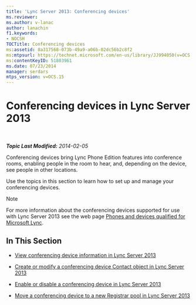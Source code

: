 ```yaml
---
title: 'Lync Server 2013: Conferencing devices'
ms.reviewer:
ms.author: v-lanac
author: lanachin
f1.keywords:
- NOCSH
TOCTitle: Conferencing devices
ms:assetid: 8a317568-073b-49a9-a06b-02dc56b2c8f2
ms:mtpsurl: https://technet.microsoft.com/en-us/library/JJ994050(v=OCS.15)
ms:contentKeyID: 51803961
ms.date: 07/23/2014
manager: serdars
mtps_version: v=OCS.15
---
```


<div data-xmlns="http://www.w3.org/1999/xhtml">

<div class="topic" data-xmlns="http://www.w3.org/1999/xhtml" data-msxsl="urn:schemas-microsoft-com:xslt" data-cs="http://msdn.microsoft.com/">

<div data-asp="https://msdn2.microsoft.com/asp">

# Conferencing devices in Lync Server 2013

</div>

<div id="mainSection">

<div id="mainBody">

<span> </span>

_**Topic Last Modified:** 2014-02-05_

Conferencing devices bring Lync Phone Edition features into conference rooms, enabling people in the room to hear, and, depending on the device, see people in other locations.

Use the topics in this section to learn how to set up and manage your conferencing devices.

<div>


> [!NOTE]  
> For more information about the conferencing devices supported for use with Lync Server 2013 see the web page <A href="https://technet.microsoft.com/lync/gg278164.aspx">Phones and devices qualified for Microsoft Lync</A>.



</div>

<div>

## In This Section

  - [View conferencing device information in Lync Server 2013](lync-server-2013-view-conferencing-device-information.md)

  - [Create or modify a conferencing device Contact object in Lync Server 2013](lync-server-2013-create-or-modify-a-conferencing-device-contact-object.md)

  - [Enable or disable a conferencing device in Lync Server 2013](lync-server-2013-enable-or-disable-a-conferencing-device.md)

  - [Move a conferencing device to a new Registrar pool in Lync Server 2013](lync-server-2013-move-a-conferencing-device-to-a-new-registrar-pool.md)

</div>

</div>

<span> </span>

</div>

</div>

</div>
